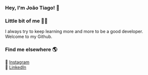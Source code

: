 ### Hey, I'm João Tiago! 👋

### Little bit of me 👨‍💻
I always try to keep learning more and more to be a good developer. Welcome to my Github.

### Find me elsewhere 🌎

📸 [Instagram](https://instagram.com/joaoebenau) <br>
💼 [LinkedIn](https://www.linkedin.com/in/jo%C3%A3o-ebenau-7402b1151/) <br>
